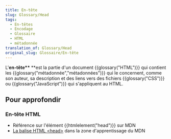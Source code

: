```yaml
---
title: En-tête
slug: Glossary/Head
tags:
  - En-têtes
  - Encodage
  - Glossaire
  - HTML
  - métadonnée
translation_of: Glossary/Head
original_slug: Glossaire/En-tête
---
```

L'**en-tête\*\*** \*\*est la partie d'un document {{glossary("HTML")}} qui contient les {{glossary("métadonnée","métadonnées")}} qui le concernent, comme son auteur, sa description et des liens vers des fichiers {{glossary("CSS")}} ou {{glossary("JavaScript")}} qui s'appliquent au HTML.

## Pour approfondir

### En-tête HTML

- Référence sur l'élément {{htmlelement("head")}} sur MDN
- [La balise HTML \<head>](/fr/Apprendre/HTML/Introduction_%C3%A0_HTML/The_head_metadata_in_HTML) dans la zone d'apprentissage du MDN
